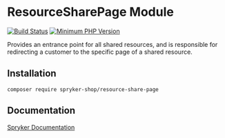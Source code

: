 # ResourceSharePage Module
[![Build Status](https://travis-ci.org/spryker-shop/resource-share-page.svg)](https://travis-ci.org/spryker-shop/resource-share-page)
[![Minimum PHP Version](https://img.shields.io/badge/php-%3E%3D%207.2-8892BF.svg)](https://php.net/)

Provides an entrance point for all shared resources, and is responsible for redirecting a customer to the specific page of a shared resource.

## Installation

```
composer require spryker-shop/resource-share-page
```

## Documentation

[Spryker Documentation](https://documentation.spryker.com/module_guide/overview.htm)
